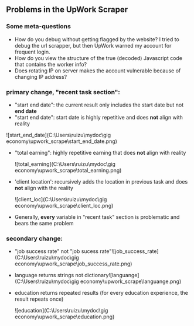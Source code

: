 ## Problems in the UpWork Scraper

### Some meta-questions

- How do you debug without getting flagged by the website? I tried to debug the url scrapper, but then UpWork warned my account for frequent login. 
- How do you view the structure of the true (decoded) Javascript code that contains the worker info?
- Does rotating IP on server makes the account vulnerable because of changing IP address? 

### primary change, "recent task section":

- "start end date": the current result only includes the start date but not **end date**
- "start end date": start date is highly repetitive and does **not** align with reality 

![start_end_date](C:\Users\ruizu\mydoc\gig economy\upwork_scrape\start_end_date.png)

- "total earning": highly repetitive earning that does **not** align with reality

  ![total_earning](C:\Users\ruizu\mydoc\gig economy\upwork_scrape\total_earning.png)

- 'client location': recursively adds the location in previous task and does **not** align with the reality

  ![client_loc](C:\Users\ruizu\mydoc\gig economy\upwork_scrape\client_loc.png)

- Generally, **every** variable in "recent task" section is problematic and bears the same problem

### secondary change:

- "job success rate" not "job sucess rate"![job_success_rate](C:\Users\ruizu\mydoc\gig economy\upwork_scrape\job_success_rate.png)

- language returns strings not dictionary![languange](C:\Users\ruizu\mydoc\gig economy\upwork_scrape\languange.png)

- education returns repeated results (for every education experience, the result repeats once)

  ![education](C:\Users\ruizu\mydoc\gig economy\upwork_scrape\education.png)




